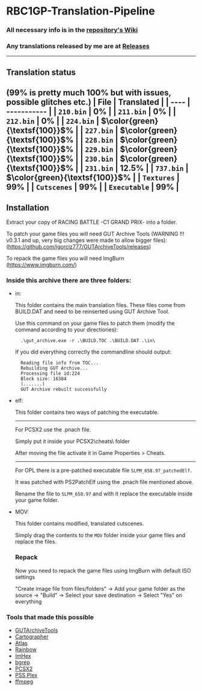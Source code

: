 # RBC1GP-Translation-Pipeline
### All necessary info is in the [repository's Wiki](https://github.com/igorciz777/RBC1GP-Translation-Pipeline/wiki)
### Any translations released by me are at [Releases](https://github.com/igorciz777/RBC1GP-Translation-Pipeline/releases)
---
## Translation status
(99% is pretty much 100% but with issues, possible glitches etc.)
| File | Translated |
| ---- | ----------- |
| `210.bin` |   0% |
| `211.bin` |   0% |
| `212.bin` |   0% |
| `224.bin` | $\color{green}{\textsf{100}}$% |
| `227.bin` | $\color{green}{\textsf{100}}$% |
| `228.bin` | $\color{green}{\textsf{100}}$% |
| `229.bin` | $\color{green}{\textsf{100}}$% |
| `230.bin` | $\color{green}{\textsf{100}}$% |
| `231.bin` | 12.5% |
| `737.bin` | $\color{green}{\textsf{100}}$% |
| `Textures` |  99% |
| `Cutscenes` |   99% |
| `Executable` |  99% |
---
## Installation
Extract your copy of RACING BATTLE -C1 GRAND PRIX- into a folder.

To patch your game files you will need GUT Archive Tools (WARNING !!! v0.3.1 and up, very big changes were made to allow bigger files):
(https://github.com/igorciz777/GUTArchiveTools/releases) 

To repack the game files you will need ImgBurn
(https://www.imgburn.com/)


### Inside this archive there are three folders: 

- in:
  
	This folder contains the main translation files. These files come from BUILD.DAT and need to be reinserted using GUT Archive Tool.
		
	Use this command on your game files to patch them (modify the command according to your directiories):
	
		.\gut_archive.exe -r .\BUILD.TOC .\BUILD.DAT .\in\
		
	If you did everything correctly the commandline should output:
	
		Reading file info from TOC...
		Rebuilding GUT Archive...
		Processing file id:224
		Block size: 16384
		(.......)
		GUT Archive rebuilt successfully
	
		
		
- elf:
  
	This folder contains two ways of patching the executable.
	
	---
	
	For PCSX2 use the .pnach file. 
	
	Simply put it inside your PCSX2\cheats\ folder
	
	After moving the file activate it in Game Properties > Cheats.
	
	---
	
	For OPL there is a pre-patched executable file `SLPM_658.97_patchedElf`.
	
	It was patched with PS2PatchElf using the .pnach file mentioned above.
	
	Rename the file to `SLPM_658.97` and with it replace the executable inside your game folder.
	
- MOV:

	This folder contains modified, translated cutscenes.

 	Simply drag the contents to the `MOV` folder inside your game files and replace the files.
  
  ### Repack
  
	Now you need to repack the game files using ImgBurn with default ISO settings

	"Create image file from files/folders" -> Add your game folder as the source -> "Build" -> Select your save destination -> Select "Yes" on everything
	
	
	
### Tools that made this possible
- [GUTArchiveTools](https://github.com/igorciz777/GUTArchiveTools)
- [Cartographer](https://www.romhacking.net/utilities/647/)
- [Atlas](https://www.romhacking.net/utilities/224/)
- [Rainbow](https://github.com/marco-calautti/Rainbow)
- [ImHex](https://github.com/WerWolv/ImHex)
- [bgrep](https://github.com/nneonneo/bgrep)
- [PCSX2](https://github.com/PCSX2/pcsx2)
- [PSS Plex](https://www.zophar.net/utilities/ps2util/pss-plex.html)
- [ffmpeg](https://www.ffmpeg.org/)
